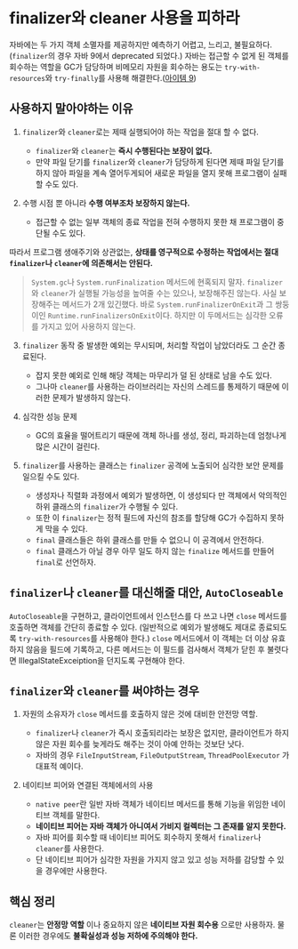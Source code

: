 # finalizer와 cleaner 사용을 피하라

자바에는 두 가지 객체 소멸자를 제공하지만 예측하기 어렵고, 느리고, 불필요하다. (`finalizer`의 경우 자바 9에서 deprecated 되었다.) 자바는 접근할 수 없게 된 객체를 회수하는 역할을 GC가 담당하며 비메모리 자원을 회수하는 용도는 `try-with-resources`와 `try-finally`를 사용해 해결한다.([아이템 9](https://github.com/javabara/effective-java/blob/main/2/9.md))

## 사용하지 말아야하는 이유

1. `finalizer`와 `cleaner`로는 제때 실행되어야 하는 작업을 절대 할 수 없다.
    - `finalizer`와 `cleaner`는 **즉시 수행된다는 보장이 없다.**
    - 만약 파일 닫기를 `finalizer`와 `cleaner`가 담당하게 된다면 제때 파일 닫기를 하지 않아 파일을 계속 열어두게되어 새로운 파일을 열지 못해 프로그램이 실패할 수도 있다.

2. 수행 시점 뿐 아니라 **수행 여부조차 보장하지 않는다.**
    - 접근할 수 없는 일부 객체의 종료 작업을 전혀 수행하지 못한 채 프로그램이 중단될 수도 있다.

따라서 프로그램 생애주기와 상관없는, **상태를 영구적으로 수정하는 작업에서는 절대 `finalizer`나 `cleaner`에 의존해서는 안된다.**

> `System.gc`나 `System.runFinalization` 메서드에 현혹되지 말자. `finalizer`와 `cleaner`가 실행될 가능성을 높여줄 수는 있으나, 보장해주진 않는다. 사실 보장해주는 메서드가 2개 있긴했다. 바로 `System.runFinalizerOnExit`과 그 쌍둥이인 `Runtime.runFinalizersOnExit`이다. 하지만 이 두메서드는 심각한 오류를 가지고 있어 사용하지 않는다.

3. `finalizer` 동작 중 발생한 예외는 무시되며, 처리할 작업이 남았더라도 그 순간 종료된다.
    - 잡지 못한 예외로 인해 해당 객체는 마무리가 덜 된 상태로 남을 수도 있다.
    - 그나마 `cleaner`를 사용하는 라이브러리는 자신의 스레드를 통제하기 때문에 이러한 문제가 발생하지 않는다.

4. 심각한 성능 문제
    - GC의 효율을 떨어트리기 때문에 객체 하나를 생성, 정리, 파괴하는데 엄청나게 많은 시간이 걸린다.

5. `finalizer`를 사용하는 클래스는 `finalizer` 공격에 노출되어 심각한 보안 문제를 일으킬 수도 있다.
    - 생성자나 직렬화 과정에서 예외가 발생하면, 이 생성되다 만 객체에서 악의적인 하위 클래스의 `finalizer`가 수행될 수 있다.
    - 또한 이 `finalizer`는 정적 필드에 자신의 참조를 할당해 GC가 수집하지 못하게 막을 수 있다. 
    - `final` 클래스들은 하위 클래스를 만들 수 없으니 이 공격에서 안전하다.
    - `final` 클래스가 아닐 경우 아무 일도 하지 않는 `finalize` 메서드를 만들어 `final`로 선언하자.

## `finalizer`나 `cleaner`를 대신해줄 대안, `AutoCloseable`
`AutoCloseable`을 구현하고, 클라이언트에서 인스턴스를 다 쓰고 나면 `close` 메서드를 호출하면 객체를 간단히 종료할 수 있다. (일반적으로 예외가 발생해도 제대로 종료되도록 `try-with-resources`를 사용해야 한다.) `close` 메서드에서 이 객체는 더 이상 유효하지 않음을 필드에 기록하고, 다른 메서드는 이 필드를 검사해서 객체가 닫힌 후 불렷다면 IllegalStateExceiption을 던지도록 구현해야 한다. 

## `finalizer`와 `cleaner`를 써야하는 경우

1. 자원의 소유자가 `close` 메서드를 호출하지 않은 것에 대비한 안전망 역할.
    - `finalizer`나 `cleaner`가 즉시 호출되리라는 보장은 없지만, 클라이언트가 하지 않은 자원 회수를 늦게라도 해주는 것이 아예 안하는 것보단 낫다. 
    - 자바의 경우 `FileInputStream`, `FileOutputStream`, `ThreadPoolExecutor` 가 대표적 예이다.

2. 네이티브 피어와 연결된 객체에서의 사용
    - `native peer`란 일반 자바 객체가 네이티브 메서드를 통해 기능을 위임한 네이티브 객체를 말한다. 
    - **네이티브 피어는 자바 객체가 아니여서 가비지 컬렉터는 그 존재를 알지 못한다.**
    - 자바 피어를 회수할 때 네이티브 피어도 회수하지 못해서 `finalizer`나 `cleaner`를 사용한다.
    - 단 네이티브 피어가 심각한 자원을 가지지 않고 있고 성능 저하를 감당할 수 있을 경우에만 사용한다.


## 핵심 정리
`cleaner`는 **안정망 역할** 이나 중요하지 않은 **네이티브 자원 회수용** 으로만 사용하자. 물론 이러한 경우에도 **불확실성과 성능 저하에 주의해야 한다.**
